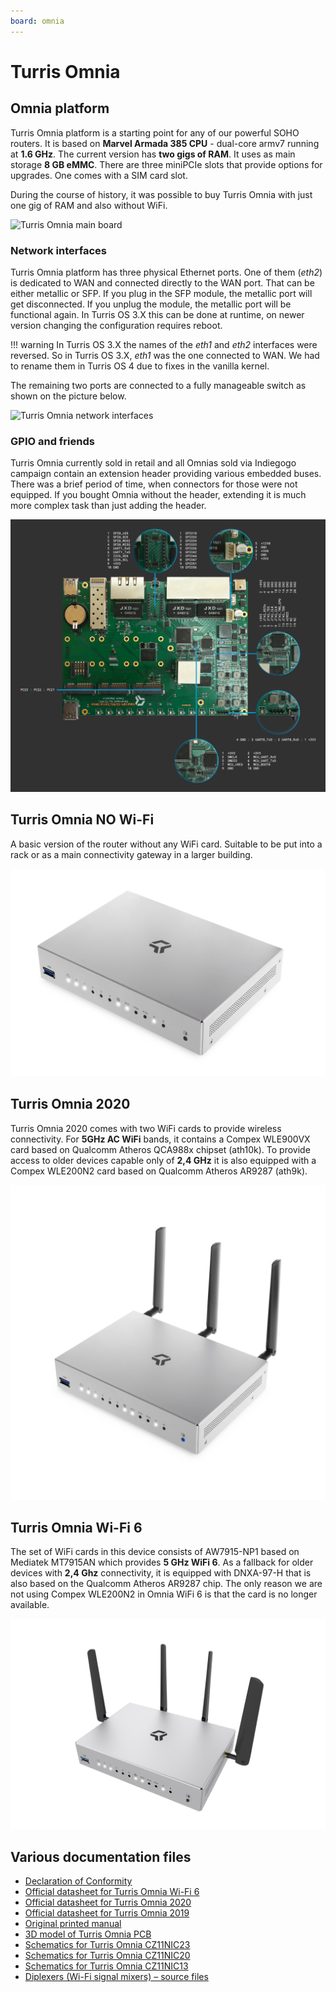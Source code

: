 ```yaml
---
board: omnia
---
```

# Turris Omnia

## Omnia platform

Turris Omnia platform is a starting point for any of our powerful SOHO routers.
It is based on **Marvel Armada 385 CPU** - dual-core armv7 running at **1.6 GHz**.
The current version has **two gigs of RAM**. It uses as main storage **8 GB eMMC**.
There are three miniPCIe slots that provide options for upgrades. One comes with
a SIM card slot.

During the course of history, it was possible to buy Turris Omnia with just one
gig of RAM and also without WiFi.

![Turris Omnia main board](omnia-board.jpg)

### Network interfaces

Turris Omnia platform has three physical Ethernet ports. One of them (_eth2_) is
dedicated to WAN and connected directly to the WAN port. That can be either metallic
or SFP. If you plug in the SFP module, the metallic port will get disconnected. If
you unplug the module, the metallic port will be functional again. In Turris OS 3.X
this can be done at runtime, on newer version changing the configuration
requires reboot.

!!! warning
    In Turris OS 3.X the names of the _eth1_ and _eth2_ interfaces were
    reversed. So in Turris OS 3.X, _eth1_ was the one connected to WAN. We had
    to rename them in Turris OS 4 due to fixes in the vanilla kernel.

The remaining two ports are connected to a fully manageable switch as shown on
the picture below.

![Turris Omnia network interfaces](omnia-net.jpg)

### GPIO and friends

Turris Omnia currently sold in retail and all Omnias sold via Indiegogo
campaign contain an extension header providing various embedded buses. There was a
brief period of time, when connectors for those were not equipped. If you bought
Omnia without the header, extending it is much more complex task than just
adding the header.

![Turris Omnia pins](omnia-pinout.png)

## Turris Omnia NO Wi-Fi

A basic version of the router without any WiFi card. Suitable to be put into
a rack or as a main connectivity gateway in a larger building.

![Turris Omnia NO Wi-Fi](omnia-No-WiFi.png)

## Turris Omnia 2020

Turris Omnia 2020 comes with two WiFi cards to provide wireless connectivity.
For **5GHz AC WiFi** bands, it contains a Compex WLE900VX card based
on Qualcomm Atheros QCA988x chipset (ath10k). To provide access to older
devices capable only of **2,4 GHz** it is also equipped with a Compex WLE200N2 card
based on Qualcomm Atheros AR9287 (ath9k).

![Turris Omnia 2020](omnia_2020_side-top.jpg)

## Turris Omnia Wi-Fi 6

The set of WiFi cards in this device consists of AW7915-NP1 based on Mediatek MT7915AN
which provides **5 GHz WiFi 6**. As a fallback for older devices with **2,4 Ghz**
connectivity, it is equipped with DNXA-97-H that is also based on the Qualcomm Atheros AR9287
chip. The only reason we are not using Compex WLE200N2 in Omnia WiFi 6 is that the card
is no longer available.

![Turris Omnia WiFi 6](omnia_WiFi6.jpg)

## Various documentation files

* [Declaration of Conformity](Omnia-DoC.pdf)
* [Official datasheet for Turris Omnia Wi-Fi 6](omnia-wifi6-datasheet.pdf)
* [Official datasheet for Turris Omnia 2020](omnia2020-datasheet.pdf)
* [Official datasheet for Turris Omnia 2019](omnia2019eu-datasheet.pdf)
* [Original printed manual](omnia-manual-en.pdf)
* [3D model of Turris Omnia PCB](omnia-step3d.zip)
* [Schematics for Turris Omnia CZ11NIC23](CZ11NIC23-schematics.pdf)
* [Schematics for Turris Omnia CZ11NIC20](CZ11NIC20-schematics.pdf)
* [Schematics for Turris Omnia CZ11NIC13](CZ11NIC13-schematics.pdf)
* [Diplexers (Wi-Fi signal mixers) – source files](diplexers-source-v1.zip)
